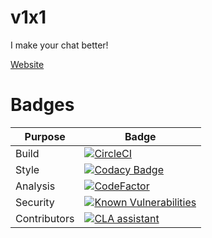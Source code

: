 # v1x1
I make your chat better!

[Website](https://v1x1.tv/)

# Badges

| Purpose  | Badge |
|----------|-------|
| Build    | [![CircleCI](https://circleci.com/gh/TableflippersAnonymous/v1x1/tree/master.svg?style=shield)](https://circleci.com/gh/TableflippersAnonymous/v1x1/tree/master)      |
| Style    | [![Codacy Badge](https://api.codacy.com/project/badge/Grade/c798a2d214264037b6e2c13993f9df2b)](https://www.codacy.com/app/TableflippersAnonymous/v1x1?utm_source=github.com&amp;utm_medium=referral&amp;utm_content=TableflippersAnonymous/v1x1&amp;utm_campaign=Badge_Grade)      |
| Analysis | [![CodeFactor](https://www.codefactor.io/repository/github/tableflippersanonymous/v1x1/badge)](https://www.codefactor.io/repository/github/tableflippersanonymous/v1x1)      |
| Security | [![Known Vulnerabilities](https://snyk.io/test/github/TableflippersAnonymous/v1x1/badge.svg)](https://snyk.io/test/github/TableflippersAnonymous/v1x1)      |
| Contributors | [![CLA assistant](https://cla-assistant.io/readme/badge/TableflippersAnonymous/v1x1)](https://cla-assistant.io/TableflippersAnonymous/v1x1) |
